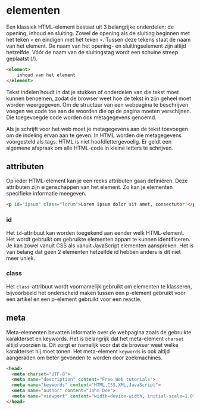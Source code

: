 # elementen

Een klassiek HTML-element bestaat uit 3 belangrijke onderdelen: de opening, inhoud en sluiting. Zowel de opening als de sluiting beginnen met het teken `<` en eindigen met het teken `>`. Tussen deze tekens staat de naam van het element. De naam van het opening- en sluitingselement zijn altijd hetzelfde. Vóór de naam van de sluitingstag wordt een schuine streep geplaatst (/).

```html
<element>
    inhoud van het element
</element>
```

Tekst indelen houdt in dat je stukken of onderdelen van die tekst moet kunnen benoemen, zodat de browser weet hoe de tekst in zijn geheel moet worden weergegeven. Om de structuur van een webpagina te beschrijven voegen we code toe aan de woorden die op de pagina moeten verschijnen. Die toegevoegde code worden ook metagegevens genoemd.

Als je schrijft voor het web moet je metagegevens aan de tekst toevoegen om de indeling ervan aan te geven. In HTML worden die metagegevens voorgesteld als tags. HTML is niet hoofdlettergevoelig. Er geldt een algemene afspraak om alle HTML-code in kleine letters te schrijven.

## attributen

Op ieder HTML-element kan je een reeks attributen gaan definiëren. Deze attributen zijn eigenschappen van het element. Zo kan je elementen specifieke informatie meegeven.

```html
<p id="ipsum" class="lorum">Lorem ipsum dolor sit amet, consectutor!</p>
```

### id

Het `id`-attribuut kan worden toegekend aan eender welk HTML-element. Het wordt gebruikt om gebruikte elementen appart te kunnen identificeren. Je kan zowel vanuit CSS als vanuit JavaScript elementen aanspreken. Het is van belang dat geen 2 elementen hetzelfde id hebben anders is dit niet meer uniek.

### class

Het `class`-attribuut wordt voornamelijk gebruikt om elementen te klasseren, bijvoorbeeld het onderscheid maken tussen een p-element gebruikt voor een artikel en een p-element gebruikt voor een reactie.

## meta

Meta-elementen bevatten informatie over de webpagina zoals de gebruikte karakterset en keywords. Het is belangrijk dat het meta-element `charset` altijd voorzien is. Dit zorgt er namelijk voor dat de browser weet welke karakterset hij moet tonen. Het meta-element `keywords` is ook altijd aangeraden om beter gevonden te worden door zoekmachines.

```html
<head>
  <meta charset="UTF-8">
  <meta name="description" content="Free Web tutorials">
  <meta name="keywords" content="HTML,CSS,XML,JavaScript">
  <meta name="author" content="John Doe">
  <meta name="viewport" content="width=device-width, initial-scale=1.0">
</head> 
```
